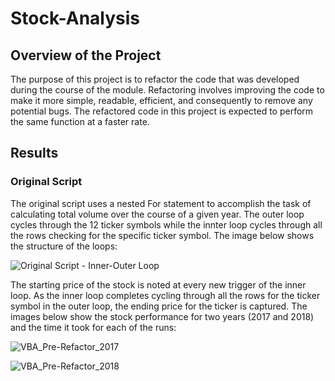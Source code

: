 # Stock-Analysis
## Overview of the Project
The purpose of this project is to refactor the code that was developed during the course of the module. Refactoring involves improving the code to make it more simple, readable, efficient, and consequently to remove any potential bugs. The refactored code in this project is expected to perform the same function at a faster rate.

## Results
### Original Script
The original script uses a nested For statement to accomplish the task of calculating total volume over the course of a given year. The outer loop cycles through the 12 ticker symbols while the innter loop cycles through all the rows checking for the specific ticker symbol. The image below shows the structure of the loops:

![Original Script - Inner-Outer Loop](https://user-images.githubusercontent.com/81054290/115630114-18046700-a2c9-11eb-92e3-d570055e7bc4.png)

The starting price of the stock is noted at every new trigger of the inner loop. As the inner loop completes cycling through all the rows for the ticker symbol in the outer loop, the ending price for the ticker is captured. The images below show the stock performance for  two years (2017 and 2018) and the time it took for each of the runs:

![VBA_Pre-Refactor_2017](https://user-images.githubusercontent.com/81054290/115631583-babde500-a2cb-11eb-9e87-bf153ae09b30.PNG) 

![VBA_Pre-Refactor_2018](https://user-images.githubusercontent.com/81054290/115631599-beea0280-a2cb-11eb-85a2-e84d794ee995.png)


